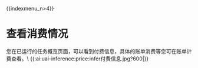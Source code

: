 {{indexmenu_n>4}}

# 查看消费情况


您在已运行的任务概览页面，可以看到付费信息，具体的账单消费等您可在账单计费查看。\\
{{:ai:uai-inference:price:infer付费信息.jpg?600|}}

